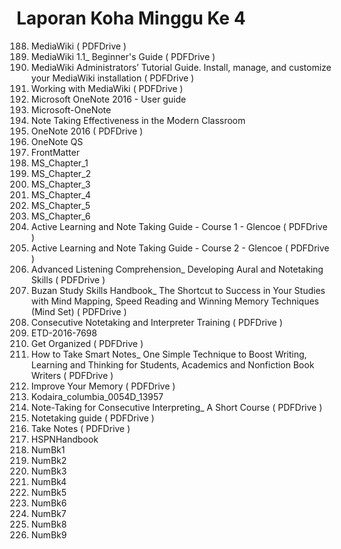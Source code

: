 # Laporan Koha Minggu Ke 4
188. MediaWiki ( PDFDrive )
189. MediaWiki 1.1_ Beginner's Guide ( PDFDrive )
190. MediaWiki Administrators’ Tutorial Guide. Install, manage, and customize your MediaWiki installation ( PDFDrive )
191. Working with MediaWiki ( PDFDrive )
192. Microsoft OneNote 2016 - User guide
193. Microsoft-OneNote
194. Note Taking Effectiveness in the Modern Classroom
195. OneNote 2016 ( PDFDrive )
196. OneNote QS
197. FrontMatter
198. MS_Chapter_1
199. MS_Chapter_2
200. MS_Chapter_3
201. MS_Chapter_4
202. MS_Chapter_5
203. MS_Chapter_6
204. Active Learning and Note Taking Guide - Course 1 - Glencoe ( PDFDrive )
205. Active Learning and Note Taking Guide - Course 2 - Glencoe ( PDFDrive )
206. Advanced Listening Comprehension_ Developing Aural and Notetaking Skills ( PDFDrive )
207. Buzan Study Skills Handbook_ The Shortcut to Success in Your Studies with Mind Mapping, Speed Reading and Winning Memory Techniques (Mind Set) ( PDFDrive )
208. Consecutive Notetaking and Interpreter Training ( PDFDrive )
209. ETD-2016-7698
210. Get Organized   ( PDFDrive )
211. How to Take Smart Notes_ One Simple Technique to Boost Writing, Learning and Thinking for Students, Academics and Nonfiction Book Writers ( PDFDrive )
212. Improve Your Memory   ( PDFDrive )
213. Kodaira_columbia_0054D_13957
214. Note-Taking for Consecutive Interpreting_ A Short Course ( PDFDrive )
215. Notetaking guide ( PDFDrive )
216. Take Notes ( PDFDrive )
217. HSPNHandbook
218. NumBk1
219. NumBk2
220. NumBk3
221. NumBk4
222. NumBk5
223. NumBk6
224. NumBk7
225. NumBk8
226. NumBk9
